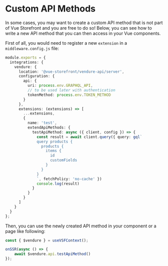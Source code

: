 # Custom API Methods

In some cases, you may want to create a custom API method that is not part of Vue Storefront and you are free to do so! Below, you can see how to write a new API method that you can then access in your Vue components.

First of all, you would need to register a new `extension` in a `middleware.config.js` file:

```ts
module.exports = {
  integrations: {
    vendure: {
      location: '@vue-storefront/vendure-api/server',
      configuration: {
        api: {
          uri: process.env.GRAPHQL_API,
          // to be used later with authentication
          tokenMethod: process.env.TOKEN_METHOD
        }
      },
      extensions: (extensions) => [
        ...extensions,
        {
          name: 'test',
          extendApiMethods: {
            testApiMethod: async ({ client, config }) => {
              const result = await client.query({ query: gql`
              query products {
                products {
                  items {
                    id
                    customFields
                  }
                }
              }
              `, fetchPolicy: 'no-cache' })
              console.log(result)
            }
          }
        }
      ]
    }
  }
};
```

Then, you can use the newly created API method in your component or a page like following:

```ts
const { $vendure } = useVSFContext();

onSSR(async () => {
    await $vendure.api.testApiMethod()
});
```
